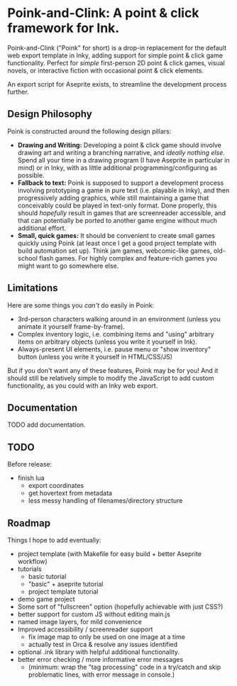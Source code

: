 # Poink-and-Clink: A point & click framework for Ink.

Poink-and-Clink ("Poink" for short) is a drop-in replacement for the default web export template in Inky, adding support for simple point & click game functionality.  Perfect for *simple* first-person 2D point & click games, visual novels, or interactive fiction with occasional point & click elements.

An export script for Aseprite exists, to streamline the development process further.

## Design Philosophy

Poink is constructed around the following design pillars:
 - **Drawing and Writing:** Developing a point & click game should involve drawing art and writing a branching narrative, and *ideally nothing else*.  Spend all your time in a drawing program (I have Aseprite in particular in mind) or in Inky, with as little additional programming/configuring as possible.
 - **Fallback to text:** Poink is supposed to support a development process involving prototyping a game in pure text (i.e. playable in Inky), and then progressively adding graphics, while still maintaining a game that conceivably could be played in text-only format.  Done properly, this should *hopefully* result in games that are screenreader accessible, and that can potentially be ported to another game engine without much additional effort.
 - **Small, quick games:** It should be convenient to create small games quickly using Poink (at least once I get a good project template with build automation set up). Think jam games, webcomic-like games, old-school flash games.  For highly complex and feature-rich games you might want to go somewhere else.


## Limitations

Here are some things you *can't* do easily in Poink:
 - 3rd-person characters walking around in an environment (unless you animate it yourself frame-by-frame).
 - Complex inventory logic, i.e. combining items and "using" arbitrary items on arbitrary objects (unless you write it yourself in Ink).
 - Always-present UI elements, i.e. pause menu or "show inventory" button (unless you write it yourself in HTML/CSS/JS)

But if you don't want any of these features, Poink may be for you! And it should still be relatively simple to modify the JavaScript to add custom functionality, as you could with an Inky web export.

## Documentation

TODO add documentation.


## TODO
Before release:
 - finish lua
    - export coordinates
    - get hovertext from metadata
    - less messy handling of filenames/directory structure

## Roadmap

Things I hope to add eventually:
 - project template (with Makefile for easy build + better Aseprite workflow)
 - tutorials
    - basic tutorial
    - "basic" + aseprite tutorial
    - project template tutorial
 - demo game project
 - Some sort of "fullscreen" option (hopefully achievable with just CSS?)
 - better support for custom JS without editing main.js
 - named image layers, for mild convenience
 - Improved accessibility / screenreader support
    - fix image map to only be used on one image at a time
    - actually test in Orca & resolve any issues identified
 - optional .ink library with helpful additional functionality.
 - better error checking / more informative error messages
    - (minimum: wrap the "tag processing" code in a try/catch and skip problematic lines, with error message in console.)
